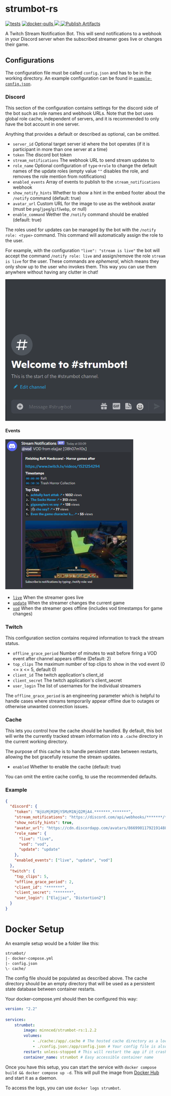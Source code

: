[live-event]: https://raw.githubusercontent.com/MinnDevelopment/strumbot-rs/master/assets/live-event.png
[update-event]: https://raw.githubusercontent.com/MinnDevelopment/strumbot-rs/master/assets/update-event.png
[vod-event]: https://raw.githubusercontent.com/MinnDevelopment/strumbot-rs/master/assets/vod-event.png
[rank-joining]: https://raw.githubusercontent.com/MinnDevelopment/strumbot-rs/master/assets/rank-joining.gif
[example-config]: https://github.com/MinnDevelopment/strumbot-rs/blob/master/example-config.json

# strumbot-rs

[![tests](https://github.com/MinnDevelopment/strumbot-rs/actions/workflows/tests.yml/badge.svg)](https://github.com/MinnDevelopment/strumbot-rs/actions/workflows/tests.yml)
[ ![docker-pulls](https://img.shields.io/docker/pulls/minnced/strumbot-rs?logo=docker&logoColor=white) ](https://hub.docker.com/r/minnced/strumbot-rs)
[ ![](https://img.shields.io/docker/image-size/minnced/strumbot-rs?logo=docker&logoColor=white&sort=semver) ](https://hub.docker.com/r/minnced/strumbot-rs/tags?page=1&ordering=last_updated)
[ ![Publish Artifacts](https://github.com/MinnDevelopment/strumbot-rs/actions/workflows/artifact.yml/badge.svg) ](https://github.com/MinnDevelopment/strumbot-rs/actions/workflows/artifact.yml)

A Twitch Stream Notification Bot. This will send notifications to a webhook in your Discord server when the subscribed streamer goes live or changes their game.

## Configurations

The configuration file must be called `config.json` and has to be in the working directory. An example configuration can be found in [`example-config.json`][example-config].

### Discord

This section of the configuration contains settings for the discord side of the bot such as role names and webhook URLs.
Note that the bot uses global role cache, independent of servers, and it is recommended to only have the bot account in one server.

Anything that provides a default or described as optional, can be omitted.

- `server_id` Optional target server id where the bot operates (if it is participant in more than one server at a time)
- `token` The discord bot token
- `stream_notifications` The webhook URL to send stream updates to
- `role_name` Optional configuration of `type`->`role` to change the default names of the update roles (empty value `""` disables the role, and removes the role mention from notifications)
- `enabled_events` Array of events to publish to the `stream_notifications` webhook
- `show_notify_hints` Whether to show a hint in the embed footer about the `/notify` command (default: true)
- `avatar_url` Custom URL for the image to use as the webhook avatar (must be `png`/`jpeg`/`gif`/`webp`, or null)
- `enable_command` Wether the `/notify` command should be enabled (default: true)

The roles used for updates can be managed by the bot with the `/notify role: <type>` command.
This command will automatically assign the role to the user.

For example, with the configuration `"live": "stream is live"` the bot will accept the command `/notify role: live` and assign/remove the role `stream is live` for the user.
These commands are *ephemeral*, which means they only show up to the user who invokes them. This way you can use them anywhere without having any clutter in chat!

![rank-joining.gif][rank-joining]


#### Events

![vod-event.png][vod-event]

- [`live`][live-event] When the streamer goes live
- [`update`][update-event] When the streamer changes the current game
- [`vod`][vod-event] When the streamer goes offline (includes vod timestamps for game changes)

### Twitch

This configuration section contains required information to track the stream status.

- `offline_grace_period` Number of minutes to wait before firing a VOD event after channel appears offline (Default: 2)
- `top_clips` The maximum number of top clips to show in the vod event (0 <= x <= 5, default 0)
- `client_id` The twitch application's client_id
- `client_secret` The twitch application's client_secret
- `user_login` The list of usernames for the individual streamers

The `offline_grace_period` is an engineering parameter which is helpful to handle cases where streams temporarily appear offline due to outages or otherwise unwanted connection issues.

### Cache

This lets you control how the cache should be handled. By default, this bot will write the currently tracked stream information into a `.cache` directory in the current working directory.

The purpose of this cache is to handle persistent state between restarts, allowing the bot gracefully resume the stream updates.

- `enabled` Whether to enable the cache (default: true)

You can omit the entire cache config, to use the recommended defaults.

### Example

```json
{
  "discord": {
    "token": "NjUzMjM1MjY5MzM1NjQ2MjA4.*******.*******",
    "stream_notifications": "https://discord.com/api/webhooks/*******/******",
    "show_notify_hints": true,
    "avatar_url": "https://cdn.discordapp.com/avatars/86699011792191488/e43b5218e073a3ae0e9ff7504243bd32.png",
    "role_name": {
      "live": "live",
      "vod": "vod",
      "update": "update"
    },
    "enabled_events": ["live", "update", "vod"]
  },
  "twitch": {
    "top_clips": 5,
    "offline_grace_period": 2,
    "client_id": "*******",
    "client_secret": "*******",
    "user_login": ["Elajjaz", "Distortion2"]
  }
}
```

# Docker Setup

An example setup would be a folder like this:

```
strumbot/
|- docker-compose.yml
|- config.json
\- cache/
```

The config file should be populated as described above. The cache directory should be an empty directory that will be used as a persistent state database between container restarts.

Your docker-compose.yml should then be configured this way:

```yml
version: "2.2"

services:
    strumbot:
        image: minnced/strumbot-rs:1.2.2
        volumes:
            - ./cache:/app/.cache # The hosted cache directory as a local volume
            - ./config.json:/app/config.json # Your config file is also available inside the container as a volume
        restart: unless-stopped # This will restart the app if it crashes for some reason
        container_name: strumbot # Easy accessible container name
```

Once you have this setup, you can start the service with `docker compose build && docker compose up -d`. This will pull the image from [Docker Hub](https://hub.docker.com/r/minnced/strumbot-rs) and start it as a daemon.

To access the logs, you can use `docker logs strumbot`.
